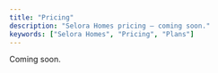 ```yaml
---
title: "Pricing"
description: "Selora Homes pricing — coming soon."
keywords: ["Selora Homes", "Pricing", "Plans"]
---
```


Coming soon.

